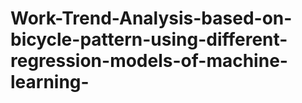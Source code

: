 # Work-Trend-Analysis-based-on-bicycle-pattern-using-different-regression-models-of-machine-learning-